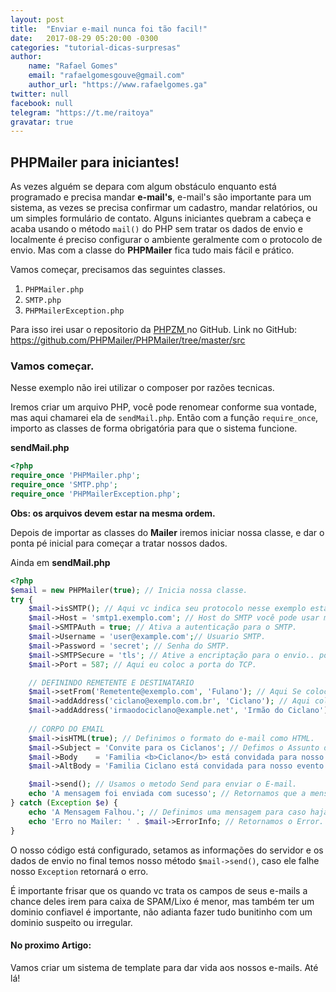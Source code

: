 ```yaml
---
layout: post
title:  "Enviar e-mail nunca foi tão facil!"
date:   2017-08-29 05:20:00 -0300
categories: "tutorial-dicas-surpresas"
author:
    name: "Rafael Gomes"
    email: "rafaelgomesgouve@gmail.com"
    author_url: "https://www.rafaelgomes.ga"
twitter: null
facebook: null
telegram: "https://t.me/raitoya"
gravatar: true
---
```


## PHPMailer para iniciantes!


As vezes alguém se depara com algum obstáculo enquanto está programado e precisa mandar **e-mail's**, e-mail's  são importante para um sistema, as vezes se precisa confirmar um cadastro, mandar relatórios, ou um simples formulário de contato.  Alguns iniciantes quebram a cabeça e acaba usando o método `mail()` do PHP sem tratar os dados de envio e localmente é preciso configurar o ambiente geralmente com o protocolo de envio.
 Mas com a classe do **PHPMailer** fica tudo mais fácil e prático.

Vamos começar, precisamos das seguintes classes.

1.  `PHPMailer.php`
2.  `SMTP.php`
3.  `PHPMailerException.php`

Para isso irei usar o repositorio da [PHPZM ](https://github.com/PHPMailer/PHPMailer/tree/master/src) no GitHub.
Link no GitHub: https://github.com/PHPMailer/PHPMailer/tree/master/src

### Vamos começar.


Nesse exemplo não irei utilizar o composer por razões tecnicas.

Iremos criar um arquivo PHP, você pode renomear conforme sua vontade, mas aqui chamarei ela de `sendMail.php`.
Então com a função `require_once`, importo as classes de forma obrigatória para que o sistema funcione. 

  **sendMail.php**
```php
<?php
require_once 'PHPMailer.php';
require_once 'SMTP.php';
require_once 'PHPMailerException.php';

```
**Obs: os arquivos devem estar na mesma ordem.**

Depois de importar as classes do **Mailer** iremos iniciar nossa classe, e dar o ponta pé inicial para começar a tratar nossos dados.

Ainda em **sendMail.php**

```php
<?php
$email = new PHPMailer(true); // Inicia nossa classe.
try {
    $mail->isSMTP(); // Aqui vc indica seu protocolo nesse exemplo estamos utilizando SMTP.                           
    $mail->Host = 'smtp1.exemplo.com'; // Host do SMTP você pode usar múltiplos apenas separando por ";" (Ponto e Vírgula).
    $mail->SMTPAuth = true; // Ativa a autenticação para o SMTP.
    $mail->Username = 'user@example.com';// Usuario SMTP.
    $mail->Password = 'secret'; // Senha do SMTP.
    $mail->SMTPSecure = 'tls'; // Ative a encriptação para o envio.. pode ser tbm "SSL".
    $mail->Port = 587; // Aqui eu coloc a porta do TCP.

    // DEFININDO REMETENTE E DESTINATARIO
    $mail->setFrom('Remetente@exemplo.com', 'Fulano'); // Aqui Se coloca o Remetente.
    $mail->addAddress('ciclano@exemplo.com.br', 'Ciclano'); // Aqui colocamos o destinatario 
    $mail->addAddress('irmaodociclano@example.net', 'Irmão do Ciclano'); // Opcionalmente podemos colocar mais de um destinario.
   
    // CORPO DO EMAIL
    $mail->isHTML(true); // Definimos o formato do e-mail como HTML.
    $mail->Subject = 'Convite para os Ciclanos'; // Defimos o Assunto do E-mail.
    $mail->Body    = 'Familia <b>Ciclano</b> está convidada para nosso evento!'; // Definimos o Corpo do e-mail em HTML.
    $mail->AltBody = 'Familia Ciclano está convidada para nosso evento!'; // Aqui é um corpo de texto puro!(SEM TAGS HTML)

    $mail->send(); // Usamos o metodo Send para enviar o E-mail.
    echo 'A mensagem foi enviada com sucesso'; // Retornamos que a mensagem foi enviada.
} catch (Exception $e) {
    echo 'A Mensagem Falhou.'; // Definimos uma mensagem para caso haja erro.
    echo 'Erro no Mailer: ' . $mail->ErrorInfo; // Retornamos o Error.
}
```

O nosso código está configurado, setamos as informações do servidor e os dados de envio no final temos nosso método `$mail->send()`, 
caso ele falhe nosso `Exception` retornará o erro. 

É importante frisar que os quando vc trata os campos de seus e-mails a chance deles irem para caixa de SPAM/Lixo é menor, mas também ter um dominio confiavel é importante, não adianta fazer tudo bunitinho com um dominio suspeito ou irregular.


#### No proximo Artigo:
 Vamos criar um sistema de template para dar vida aos nossos e-mails. Até lá!
